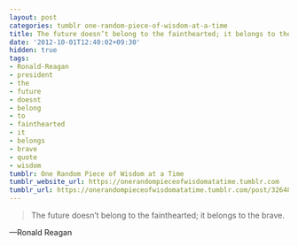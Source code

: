 ```yaml
---
layout: post
categories: tumblr one-random-piece-of-wisdom-at-a-time
title: The future doesn’t belong to the fainthearted; it belongs to the brave.
date: '2012-10-01T12:40:02+09:30'
hidden: true
tags:
- Ronald-Reagan
- president
- the
- future
- doesnt
- belong
- to
- fainthearted
- it
- belongs
- brave
- quote
- wisdom
tumblr: One Random Piece of Wisdom at a Time
tumblr_website_url: https://onerandompieceofwisdomatatime.tumblr.com
tumblr_url: https://onerandompieceofwisdomatatime.tumblr.com/post/32648042750/the-future-doesnt-belong-to-the-fainthearted-it
---
```

> The future doesn’t belong to the fainthearted; it belongs to the brave.

—Ronald Reagan
